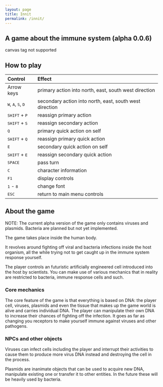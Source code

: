 ```yaml
---
layout: page
title: Innit
permalink: /innit/
---
```


## A game about the immune system (alpha 0.0.6)

<canvas id="canvas">
    canvas tag not supported
</canvas>
<script src="/wasm/innit.js"></script>
<script>
    var arrow_keys_handler = function(e) {
        switch(e.code) {
            case "ArrowUp": case "ArrowDown": case "ArrowLeft": case "ArrowRight":
            case "Space": e.preventDefault(); break;
            default: break; // do not block other keys
        }
    };
    window.addEventListener("keydown", arrow_keys_handler, false);
    window.addEventListener("load", async () => {
        await wasm_bindgen("/wasm/innit_bg.wasm");
    });
</script>

<!-- [Play in dedicated tab](https://micutio.github.io/innit.html) -->

## How to play

| Control                                                | Effect                                                  |
| :----------------------------------------------------- | :------------------------------------------------------ |
| Arrow keys                                             | primary action into north, east, south west direction   |
| <kbd>W</kbd>, <kbd>A</kbd>, <kbd>S</kbd>, <kbd>D</kbd> | secondary action into north, east, south west direction |
| <kbd>SHIFT</kbd> + <kbd>P</kbd>                        | reassign primary action                                 |
| <kbd>SHIFT</kbd> + <kbd>S</kbd>                        | reassign secondary action                               |
| <kbd>Q</kbd>                                           | primary quick action on self                            |
| <kbd>SHIFT</kbd> + <kbd>Q</kbd>                        | reassign primary quick action                           |
| <kbd>E</kbd>                                           | secondary quick action on self                          |
| <kbd>SHIFT</kbd> + <kbd>E</kbd>                        | reassign secondary quick action                         |
| <kbd>SPACE</kbd>                                       | pass turn                                               |
| <kbd>C</kbd>                                           | character information                                   |
| <kbd>F1</kbd>                                          | display controls                                        |
| <kbd>1</kbd> - <kbd>8</kbd>                            | change font                                             |
| <kbd>ESC</kbd>                                         | return to main menu controls                            |

## About the game

NOTE: The current alpha version of the game only contains viruses and plasmids. Bacteria are planned but not yet implemented.

The game takes place inside the human body.

It revolves around fighting off viral and bacteria infections inside the host organism, all the while trying not to get caught up in the immune system response yourself.

The player controls an futuristic artificially engineered cell introduced into the host by scientists. You can make use of various mechanics that in reality are restricted to bacteria, immune response cells and such.

### Core mechanics

The core feature of the game is that everything is based on DNA: the player cell, viruses, plasmids and even the tissue that makes up the game world is alive and carries individual DNA. The player can manipulate their own DNA to increase their chances of fighting off the infection. It goes as far as changing you receptors to make yourself immune against viruses and other pathogens.

### NPCs and other objects

Viruses can infect cells including the player and interrupt their activities to cause them to produce more virus DNA instead and destroying the cell in the process.

Plasmids are inanimate objects that can be used to acquire new DNA, manipulate existing one or transfer it to other entities. In the future these will be heavily used by bacteria.

